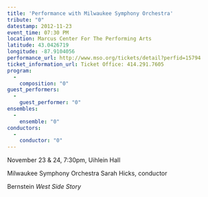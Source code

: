 ```yaml
---
title: 'Performance with Milwaukee Symphony Orchestra'
tribute: "0"
datestamp: 2012-11-23
event_time: 07:30 PM
location: Marcus Center For The Performing Arts
latitude: 43.0426719
longitude: -87.9104056
performance_url: http://www.mso.org/tickets/detail?perfid=15794
ticket_information_url: Ticket Office: 414.291.7605
program: 
  -
    composition: "0"
guest_performers: 
  -
    guest_performer: "0"
ensembles: 
  -
    ensemble: "0"
conductors: 
  -
    conductor: "0"
---
```

November 23 & 24, 7:30pm,
Uihlein Hall

Milwaukee Symphony Orchestra
Sarah Hicks, conductor

Bernstein *West Side Story*